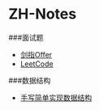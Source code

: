 # ZH-Notes

###面试题<br/>
- [剑指Offer](https://github.com/Rumoers/ZH-Notes/blob/master/Java/%E5%89%91%E6%8C%87Offer)
- [LeetCode](https://github.com/Rumoers/ZH-Notes/blob/master/Java/LeetCode)


###数据结构<br/>
- [手写简单实现数据结构](https://github.com/Rumoers/ZH-Notes/tree/master/Structure/src)
